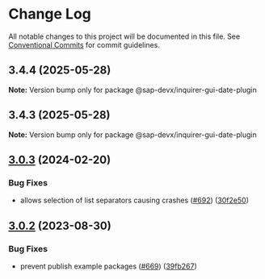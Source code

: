 # Change Log

All notable changes to this project will be documented in this file.
See [Conventional Commits](https://conventionalcommits.org) for commit guidelines.

## 3.4.4 (2025-05-28)

**Note:** Version bump only for package @sap-devx/inquirer-gui-date-plugin

## 3.4.3 (2025-05-28)

**Note:** Version bump only for package @sap-devx/inquirer-gui-date-plugin

## [3.0.3](https://github.com/SAP/inquirer-gui/sample-plugin/compare/v3.0.2...v3.0.3) (2024-02-20)

### Bug Fixes

- allows selection of list separators causing crashes ([#692](https://github.com/SAP/inquirer-gui/sample-plugin/issues/692)) ([30f2e50](https://github.com/SAP/inquirer-gui/sample-plugin/commit/30f2e50495fad128258b6f5cbbacb2d97a0937ca))

## [3.0.2](https://github.com/SAP/inquirer-gui/sample-plugin/compare/v3.0.1...v3.0.2) (2023-08-30)

### Bug Fixes

- prevent publish example packages ([#669](https://github.com/SAP/inquirer-gui/sample-plugin/issues/669)) ([39fb267](https://github.com/SAP/inquirer-gui/sample-plugin/commit/39fb267c0816522e88607e9308c974a5942308cb))
